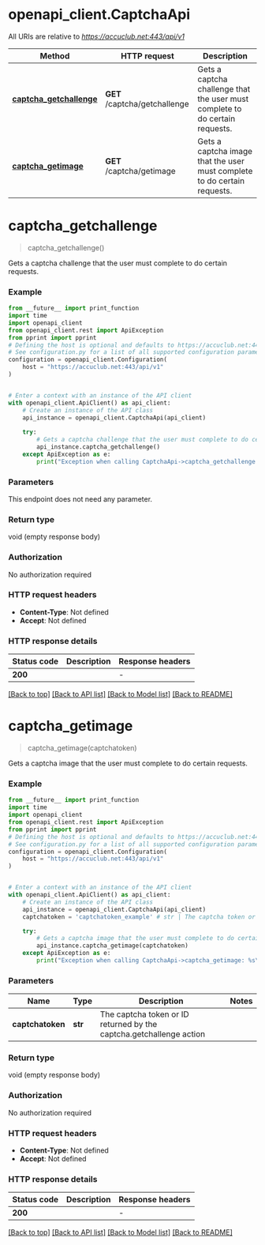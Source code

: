 # openapi_client.CaptchaApi

All URIs are relative to *https://accuclub.net:443/api/v1*

Method | HTTP request | Description
------------- | ------------- | -------------
[**captcha_getchallenge**](CaptchaApi.md#captcha_getchallenge) | **GET** /captcha/getchallenge | Gets a captcha challenge that the user must complete to do certain requests.
[**captcha_getimage**](CaptchaApi.md#captcha_getimage) | **GET** /captcha/getimage | Gets a captcha image that the user must complete to do certain requests.


# **captcha_getchallenge**
> captcha_getchallenge()

Gets a captcha challenge that the user must complete to do certain requests.

### Example

```python
from __future__ import print_function
import time
import openapi_client
from openapi_client.rest import ApiException
from pprint import pprint
# Defining the host is optional and defaults to https://accuclub.net:443/api/v1
# See configuration.py for a list of all supported configuration parameters.
configuration = openapi_client.Configuration(
    host = "https://accuclub.net:443/api/v1"
)


# Enter a context with an instance of the API client
with openapi_client.ApiClient() as api_client:
    # Create an instance of the API class
    api_instance = openapi_client.CaptchaApi(api_client)
    
    try:
        # Gets a captcha challenge that the user must complete to do certain requests.
        api_instance.captcha_getchallenge()
    except ApiException as e:
        print("Exception when calling CaptchaApi->captcha_getchallenge: %s\n" % e)
```

### Parameters
This endpoint does not need any parameter.

### Return type

void (empty response body)

### Authorization

No authorization required

### HTTP request headers

 - **Content-Type**: Not defined
 - **Accept**: Not defined

### HTTP response details
| Status code | Description | Response headers |
|-------------|-------------|------------------|
**200** |  |  -  |

[[Back to top]](#) [[Back to API list]](../README.md#documentation-for-api-endpoints) [[Back to Model list]](../README.md#documentation-for-models) [[Back to README]](../README.md)

# **captcha_getimage**
> captcha_getimage(captchatoken)

Gets a captcha image that the user must complete to do certain requests.

### Example

```python
from __future__ import print_function
import time
import openapi_client
from openapi_client.rest import ApiException
from pprint import pprint
# Defining the host is optional and defaults to https://accuclub.net:443/api/v1
# See configuration.py for a list of all supported configuration parameters.
configuration = openapi_client.Configuration(
    host = "https://accuclub.net:443/api/v1"
)


# Enter a context with an instance of the API client
with openapi_client.ApiClient() as api_client:
    # Create an instance of the API class
    api_instance = openapi_client.CaptchaApi(api_client)
    captchatoken = 'captchatoken_example' # str | The captcha token or ID returned by the captcha.getchallenge action

    try:
        # Gets a captcha image that the user must complete to do certain requests.
        api_instance.captcha_getimage(captchatoken)
    except ApiException as e:
        print("Exception when calling CaptchaApi->captcha_getimage: %s\n" % e)
```

### Parameters

Name | Type | Description  | Notes
------------- | ------------- | ------------- | -------------
 **captchatoken** | **str**| The captcha token or ID returned by the captcha.getchallenge action | 

### Return type

void (empty response body)

### Authorization

No authorization required

### HTTP request headers

 - **Content-Type**: Not defined
 - **Accept**: Not defined

### HTTP response details
| Status code | Description | Response headers |
|-------------|-------------|------------------|
**200** |  |  -  |

[[Back to top]](#) [[Back to API list]](../README.md#documentation-for-api-endpoints) [[Back to Model list]](../README.md#documentation-for-models) [[Back to README]](../README.md)

